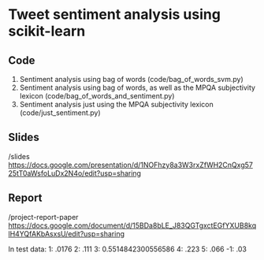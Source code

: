 # Tweet sentiment analysis using scikit-learn
## Code
1. Sentiment analysis using bag of words (code/bag_of_words_svm.py)
2. Sentiment analysis using bag of words, as well as the MPQA subjectivity lexicon (code/bag_of_words_and_sentiment.py)
3. Sentiment analysis just using the MPQA subjectivity lexicon (code/just_sentiment.py)

## Slides
/slides
https://docs.google.com/presentation/d/1NOFhzy8a3W3rxZfWH2CnQxg5725tT0aWsfoLuDx2N4o/edit?usp=sharing

## Report
/project-report-paper
https://docs.google.com/document/d/15BDa8bLE_J83QGTgxctEGfYXUB8kqlH4YQfAKbAsxsU/edit?usp=sharing

In test data:
1: .0176
2: .111
3: 0.5514842300556586
4: .223
5: .066
-1: .03